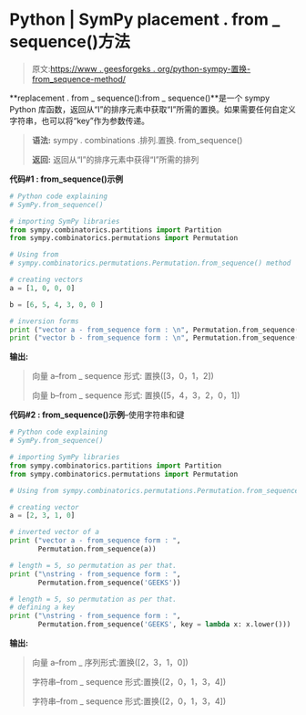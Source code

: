 # Python | SymPy placement . from _ sequence()方法

> 原文:[https://www . geesforgeks . org/python-sympy-置换-from_sequence-method/](https://www.geeksforgeeks.org/python-sympy-permutation-from_sequence-method/)

**replacement . from _ sequence():from _ sequence()**是一个 sympy Python 库函数，返回从“I”的排序元素中获取“I”所需的置换。如果需要任何自定义字符串，也可以将“key”作为参数传递。

> **语法:**
> sympy . combinations .排列.置换. from_sequence()
> 
> **返回:**
> 返回从“I”的排序元素中获得“I”所需的排列

**代码#1 : from_sequence()示例**

```py
# Python code explaining
# SymPy.from_sequence()

# importing SymPy libraries
from sympy.combinatorics.partitions import Partition
from sympy.combinatorics.permutations import Permutation

# Using from 
# sympy.combinatorics.permutations.Permutation.from_sequence() method 

# creating vectors
a = [1, 0, 0, 0]

b = [6, 5, 4, 3, 0, 0 ]

# inversion forms
print ("vector a - from_sequence form : \n", Permutation.from_sequence(a))
print ("vector b - from_sequence form : \n", Permutation.from_sequence(b))
```

**输出:**

> 向量 a–from _ sequence 形式:
> 置换([3，0，1，2])
> 
> 向量 b–from _ sequence 形式:
> 置换([5，4，3，2，0，1])

**代码#2 : from_sequence()示例**–使用字符串和键

```py
# Python code explaining
# SymPy.from_sequence()

# importing SymPy libraries
from sympy.combinatorics.partitions import Partition
from sympy.combinatorics.permutations import Permutation

# Using from sympy.combinatorics.permutations.Permutation.from_sequence() method 

# creating vector
a = [2, 3, 1, 0]

# inverted vector of a
print ("vector a - from_sequence form : ", 
       Permutation.from_sequence(a))

# length = 5, so permutation as per that.
print ("\nstring - from_sequence form : ", 
       Permutation.from_sequence('GEEKS'))

# length = 5, so permutation as per that.
# defining a key
print ("\nstring - from_sequence form : ", 
       Permutation.from_sequence('GEEKS', key = lambda x: x.lower()))
```

**输出:**

> 向量 a–from _ 序列形式:置换([2，3，1，0])
> 
> 字符串–from _ sequence 形式:置换([2，0，1，3，4])
> 
> 字符串–from _ sequence 形式:置换([2，0，1，3，4])